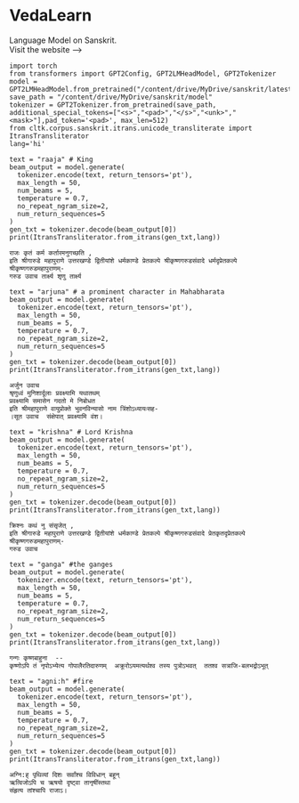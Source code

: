 # VedaLearn
Language Model on Sanskrit. <br/>
Visit the website --> 


```
import torch
from transformers import GPT2Config, GPT2LMHeadModel, GPT2Tokenizer
model = GPT2LMHeadModel.from_pretrained("/content/drive/MyDrive/sanskrit/latest")
save_path = "/content/drive/MyDrive/sanskrit/model"
tokenizer = GPT2Tokenizer.from_pretrained(save_path, additional_special_tokens=["<s>","<pad>","</s>","<unk>","<mask>"],pad_token='<pad>', max_len=512)
from cltk.corpus.sanskrit.itrans.unicode_transliterate import ItransTransliterator
lang='hi'
```


```
text = "raaja" # King
beam_output = model.generate(
  tokenizer.encode(text, return_tensors='pt'),
  max_length = 50,
  num_beams = 5,
  temperature = 0.7,
  no_repeat_ngram_size=2,
  num_return_sequences=5
)
gen_txt = tokenizer.decode(beam_output[0])
print(ItransTransliterator.from_itrans(gen_txt,lang))
```
    राजः कृतं कर्म कर्तारमनुगच्छति , 
    इति श्रीगारुडे महापुराणे उत्तरखण्डे द्वितीयांशे धर्मकाण्डे प्रेतकल्पे श्रीकृष्णगरुडसंवादे धर्मदृप्रेतकल्पे
    श्रीकृष्णगरुडमहापुराणम्-
    गरुड उवाच तार्क्ष्य शृणु तार्क्ष्य
```
text = "arjuna" # a prominent character in Mahabharata
beam_output = model.generate(
  tokenizer.encode(text, return_tensors='pt'),
  max_length = 50,
  num_beams = 5,
  temperature = 0.7,
  no_repeat_ngram_size=2,
  num_return_sequences=5
)
gen_txt = tokenizer.decode(beam_output[0])
print(ItransTransliterator.from_itrans(gen_txt,lang))
```
    अर्जुन उवाच
    श्रृणुध्वं मुनिशार्दूलाः प्रवक्ष्यामि यथातथम् 
    प्रवक्ष्यामि समासेन गदतो मे निबोधत   
    इति श्रीमहापुराणे वायुप्रोक्ते भुवनविन्यासो नाम त्रिंशोऽध्यायःसह-
    ।सूत उवाच  संक्षेपात् प्रवक्ष्यामि वंश।
```
text = "krishna" # Lord Krishna
beam_output = model.generate(
  tokenizer.encode(text, return_tensors='pt'),
  max_length = 50,
  num_beams = 5,
  temperature = 0.7,
  no_repeat_ngram_size=2,
  num_return_sequences=5
)
gen_txt = tokenizer.decode(beam_output[0])
print(ItransTransliterator.from_itrans(gen_txt,lang))
```
    क्रिश्नः कथं नु संसृजेत् , 
    इति श्रीगारुडे महापुराणे उत्तरखण्डे द्वितीयांशे धर्मकाण्डे प्रेतकल्पे श्रीकृष्णगरुडसंवादे प्रेतकृतदृप्रेतकल्पे
    श्रीकृष्णगरुडमहापुराणम्-
    गरुड उवाच 
```
text = "ganga" #the ganges
beam_output = model.generate(
  tokenizer.encode(text, return_tensors='pt'),
  max_length = 50,
  num_beams = 5,
  temperature = 0.7,
  no_repeat_ngram_size=2,
  num_return_sequences=5
)
gen_txt = tokenizer.decode(beam_output[0])
print(ItransTransliterator.from_itrans(gen_txt,lang))
```
    गन्गः कृष्णबाहुना  -- 
    कृष्णोऽपि तं नृपोऽभ्येत्य गोपालैरतिदारुणम्  अक्रूरोऽयमत्यर्थश्व तस्य पुत्रोऽभवत्  ततश्व सत्राजि-बलभद्रोऽभूत् 
```
text = "agni:h" #fire
beam_output = model.generate(
  tokenizer.encode(text, return_tensors='pt'),
  max_length = 50,
  num_beams = 5,
  temperature = 0.7,
  no_repeat_ngram_size=2,
  num_return_sequences=5
)
gen_txt = tokenizer.decode(beam_output[0])
print(ItransTransliterator.from_itrans(gen_txt,lang))
```
    अग्नि:ह् पृथिव्यां दिशः सर्वांश्च विविधान् बहून् 
    ऋत्विजोऽपि च ऋषयो दृष्ट्वा तानृषींस्तथा  
    संहृत्य तांश्चापि राजाऽ।
